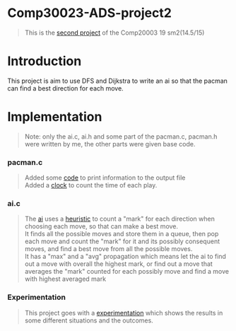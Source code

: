# Comp30023-ADS-project2
>This is the [second project](https://github.com/zsqSeraphina/Comp20003-ADS-project2/blob/master/assignment2-1.pdf) of the Comp20003 19 sm2(14.5/15)


Introduction
============
This project is aim to use DFS and Dijkstra to write an ai so that the pacman can find a best direction for each move.

Implementation
==============
>Note: only the ai.c, ai.h and some part of the pacman.c, pacman.h were written by me, the other parts were given base code.

### pacman.c #
>Added some [code](https://github.com/zsqSeraphina/Comp20003-ADS-project2/blob/master/pacman.c#L488) to print information to the output file\
>Added a [clock](https://github.com/zsqSeraphina/Comp20003-ADS-project2/blob/master/pacman.c#L74) to count the time of each play.

### ai.c #
>The [ai](https://github.com/zsqSeraphina/Comp20003-ADS-project2/blob/master/ai.c) uses a [heuristic](https://github.com/zsqSeraphina/Comp20003-ADS-project2/blob/master/ai.c#L83) to count a "mark" for each direction when choosing each move, so that can make a best move.\
>It finds all the possible moves and store them in a queue, then pop each move and count the "mark" for it and its possibly consequent moves, and find a best move from all the possible moves.\
>It has a "max" and a "avg" propagation which means let the ai to find out a move with overall the highest mark, or find out a move that averages the "mark" counted for each possibly move and find a move with highest averaged mark

### Experimentation #
>This project goes with a [experimentation](https://github.com/zsqSeraphina/Comp20003-ADS-project2/blob/master/ads_assmt2-Experimentation.pdf) which shows the results in some different situations and the outcomes.
